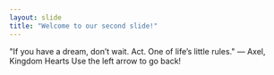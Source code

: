 ```yaml
---
layout: slide
title: "Welcome to our second slide!"
---
```

"If you have a dream, don’t wait. Act. One of life’s little rules." — Axel, Kingdom Hearts
Use the left arrow to go back!
